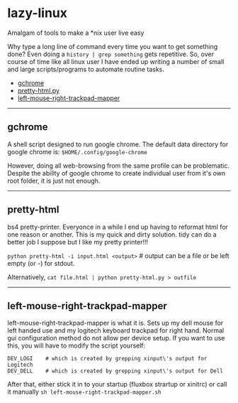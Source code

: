 # lazy-linux
Amalgam of tools to make a *nix user live easy

Why type a long line of command every time you want to get something done?
Even doing a `history | grep something` gets repetitive.
So, over course of time like all linux user I have ended up writing a number of small and large scripts/programs to automate routine tasks.

  - [gchrome](#gchrome)
  - [pretty-html.py](#pretty-html)
  - [left-mouse-right-trackpad-mapper](#left-mouse-right-trackpad-mapper)
	

---

## gchrome

A shell script designed to run google chrome.
The default data directory for google chrome is: `$HOME/.config/google-chrome`
	
However, doing all web-browsing from the same profile can be problematic. Despite the ability of google chrome to create individual user from it's own root folder, it is just not enough. 
	

---
## pretty-html

bs4 pretty-printer. Everyonce in a while I end up having to reformat html for one reason or another. This is my quick and dirty solution. tidy can do a better job I suppose but I like my pretty printer!!!

`python pretty-html -i input.html <output>` # output can be a file or be left empty (or -) for stdout.

Alternatively,
	`cat file.html | python pretty-html.py > outfile`

---
## left-mouse-right-trackpad-mapper

left-mouse-right-trackpad-mapper is what it is. Sets up my dell mouse for left handed use and my logitech keyboard trackpad for right hand. Normal gui configuration method do not allow per device setup. If you want to use this, you will have to modify the script yourself:

	DEV_LOGI	# which is created by grepping xinput\'s output for Logitech
	DEV_DELL	# which is created by grepping xinput\'s output for Dell
After that, either stick it in to your startup (fluxbox strartup or xinitrc) or call it manually `sh left-mouse-right-trackpad-mapper.sh`
